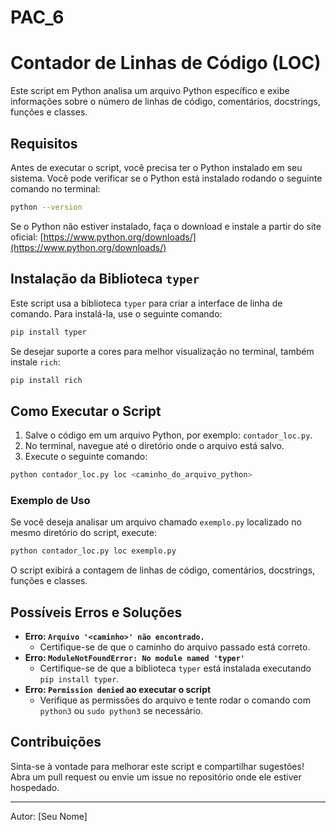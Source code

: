 # PAC_6
 
 # Contador de Linhas de Código (LOC)

Este script em Python analisa um arquivo Python específico e exibe informações sobre o número de linhas de código, comentários, docstrings, funções e classes.

## Requisitos

Antes de executar o script, você precisa ter o Python instalado em seu sistema. Você pode verificar se o Python está instalado rodando o seguinte comando no terminal:

```sh
python --version
```

Se o Python não estiver instalado, faça o download e instale a partir do site oficial: [https://www.python.org/downloads/](https://www.python.org/downloads/)

## Instalação da Biblioteca `typer`

Este script usa a biblioteca `typer` para criar a interface de linha de comando. Para instalá-la, use o seguinte comando:

```sh
pip install typer
```

Se desejar suporte a cores para melhor visualização no terminal, também instale `rich`:

```sh
pip install rich
```

## Como Executar o Script

1. Salve o código em um arquivo Python, por exemplo: `contador_loc.py`.
2. No terminal, navegue até o diretório onde o arquivo está salvo.
3. Execute o seguinte comando:

```sh
python contador_loc.py loc <caminho_do_arquivo_python>
```

### Exemplo de Uso

Se você deseja analisar um arquivo chamado `exemplo.py` localizado no mesmo diretório do script, execute:

```sh
python contador_loc.py loc exemplo.py
```

O script exibirá a contagem de linhas de código, comentários, docstrings, funções e classes.

## Possíveis Erros e Soluções

- **Erro: `Arquivo '<caminho>' não encontrado.`**
  - Certifique-se de que o caminho do arquivo passado está correto.
- **Erro: `ModuleNotFoundError: No module named 'typer'`**
  - Certifique-se de que a biblioteca `typer` está instalada executando `pip install typer`.
- **Erro: `Permission denied` ao executar o script**
  - Verifique as permissões do arquivo e tente rodar o comando com `python3` ou `sudo python3` se necessário.

## Contribuições

Sinta-se à vontade para melhorar este script e compartilhar sugestões! Abra um pull request ou envie um issue no repositório onde ele estiver hospedado.

---

Autor: [Seu Nome]

